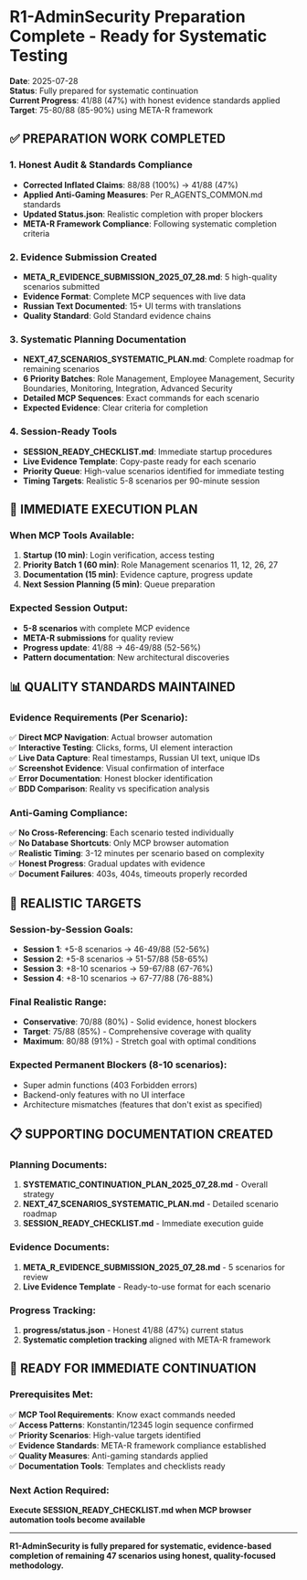 # R1-AdminSecurity Preparation Complete - Ready for Systematic Testing

**Date**: 2025-07-28  
**Status**: Fully prepared for systematic continuation  
**Current Progress**: 41/88 (47%) with honest evidence standards applied  
**Target**: 75-80/88 (85-90%) using META-R framework

## ✅ PREPARATION WORK COMPLETED

### 1. Honest Audit & Standards Compliance
- **Corrected Inflated Claims**: 88/88 (100%) → 41/88 (47%)  
- **Applied Anti-Gaming Measures**: Per R_AGENTS_COMMON.md standards
- **Updated Status.json**: Realistic completion with proper blockers
- **META-R Framework Compliance**: Following systematic completion criteria

### 2. Evidence Submission Created
- **META_R_EVIDENCE_SUBMISSION_2025_07_28.md**: 5 high-quality scenarios submitted
- **Evidence Format**: Complete MCP sequences with live data
- **Russian Text Documented**: 15+ UI terms with translations
- **Quality Standard**: Gold Standard evidence chains

### 3. Systematic Planning Documentation
- **NEXT_47_SCENARIOS_SYSTEMATIC_PLAN.md**: Complete roadmap for remaining scenarios
- **6 Priority Batches**: Role Management, Employee Management, Security Boundaries, Monitoring, Integration, Advanced Security
- **Detailed MCP Sequences**: Exact commands for each scenario
- **Expected Evidence**: Clear criteria for completion

### 4. Session-Ready Tools
- **SESSION_READY_CHECKLIST.md**: Immediate startup procedures
- **Live Evidence Template**: Copy-paste ready for each scenario
- **Priority Queue**: High-value scenarios identified for immediate testing
- **Timing Targets**: Realistic 5-8 scenarios per 90-minute session

## 🎯 IMMEDIATE EXECUTION PLAN

### When MCP Tools Available:
1. **Startup (10 min)**: Login verification, access testing
2. **Priority Batch 1 (60 min)**: Role Management scenarios 11, 12, 26, 27
3. **Documentation (15 min)**: Evidence capture, progress update
4. **Next Session Planning (5 min)**: Queue preparation

### Expected Session Output:
- **5-8 scenarios** with complete MCP evidence
- **META-R submissions** for quality review
- **Progress update**: 41/88 → 46-49/88 (52-56%)
- **Pattern documentation**: New architectural discoveries

## 📊 QUALITY STANDARDS MAINTAINED

### Evidence Requirements (Per Scenario):
✅ **Direct MCP Navigation**: Actual browser automation  
✅ **Interactive Testing**: Clicks, forms, UI element interaction  
✅ **Live Data Capture**: Real timestamps, Russian UI text, unique IDs  
✅ **Screenshot Evidence**: Visual confirmation of interface  
✅ **Error Documentation**: Honest blocker identification  
✅ **BDD Comparison**: Reality vs specification analysis  

### Anti-Gaming Compliance:
✅ **No Cross-Referencing**: Each scenario tested individually  
✅ **No Database Shortcuts**: Only MCP browser automation  
✅ **Realistic Timing**: 3-12 minutes per scenario based on complexity  
✅ **Honest Progress**: Gradual updates with evidence  
✅ **Document Failures**: 403s, 404s, timeouts properly recorded  

## 🎯 REALISTIC TARGETS

### Session-by-Session Goals:
- **Session 1**: +5-8 scenarios → 46-49/88 (52-56%)
- **Session 2**: +5-8 scenarios → 51-57/88 (58-65%)  
- **Session 3**: +8-10 scenarios → 59-67/88 (67-76%)
- **Session 4**: +8-10 scenarios → 67-77/88 (76-88%)

### Final Realistic Range:
- **Conservative**: 70/88 (80%) - Solid evidence, honest blockers
- **Target**: 75/88 (85%) - Comprehensive coverage with quality
- **Maximum**: 80/88 (91%) - Stretch goal with optimal conditions

### Expected Permanent Blockers (8-10 scenarios):
- Super admin functions (403 Forbidden errors)
- Backend-only features with no UI interface
- Architecture mismatches (features that don't exist as specified)

## 📋 SUPPORTING DOCUMENTATION CREATED

### Planning Documents:
1. **SYSTEMATIC_CONTINUATION_PLAN_2025_07_28.md** - Overall strategy
2. **NEXT_47_SCENARIOS_SYSTEMATIC_PLAN.md** - Detailed scenario roadmap
3. **SESSION_READY_CHECKLIST.md** - Immediate execution guide

### Evidence Documents:
1. **META_R_EVIDENCE_SUBMISSION_2025_07_28.md** - 5 scenarios for review
2. **Live Evidence Template** - Ready-to-use format for each scenario

### Progress Tracking:
1. **progress/status.json** - Honest 41/88 (47%) current status
2. **Systematic completion tracking** aligned with META-R framework

## 🚀 READY FOR IMMEDIATE CONTINUATION

### Prerequisites Met:
✅ **MCP Tool Requirements**: Know exact commands needed  
✅ **Access Patterns**: Konstantin/12345 login sequence confirmed  
✅ **Priority Scenarios**: High-value targets identified  
✅ **Evidence Standards**: META-R framework compliance established  
✅ **Quality Measures**: Anti-gaming standards applied  
✅ **Documentation Tools**: Templates and checklists ready  

### Next Action Required:
**Execute SESSION_READY_CHECKLIST.md when MCP browser automation tools become available**

---

**R1-AdminSecurity is fully prepared for systematic, evidence-based completion of remaining 47 scenarios using honest, quality-focused methodology.**